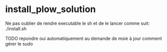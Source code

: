 # install_plow_solution
Ne pas oublier de rendre executable le sh et de le lancer comme suit: ./install.sh

TODO
repondre oui automatiquement au demande de msie à jour
comment gérer le sudo
